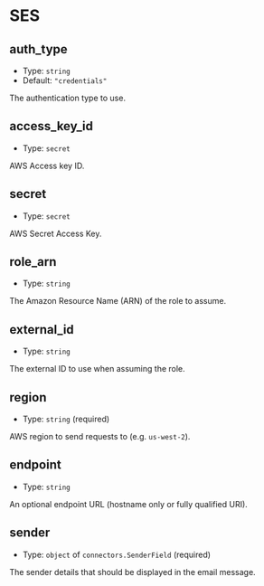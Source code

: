 
SES
====



auth_type
---------

- Type: `string` 
- Default: `"credentials"`

The authentication type to use.



access_key_id
-------------

- Type: `secret` 

AWS Access key ID.



secret
------

- Type: `secret` 

AWS Secret Access Key.



role_arn
--------

- Type: `string` 

The Amazon Resource Name (ARN) of the role to assume.



external_id
-----------

- Type: `string` 

The external ID to use when assuming the role.



region
------

- Type: `string` (required)

AWS region to send requests to (e.g. `us-west-2`).



endpoint
--------

- Type: `string` 

An optional endpoint URL (hostname only or fully qualified URI).



sender
------

- Type: `object` of `connectors.SenderField` (required)

The sender details that should be displayed in the email message.
